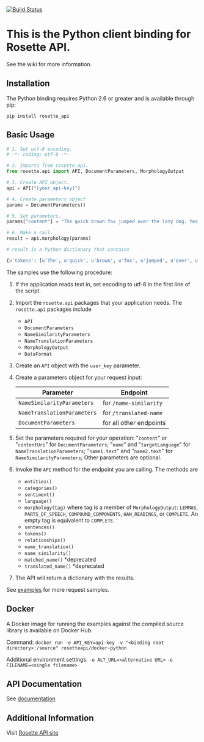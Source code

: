[![Build Status](https://travis-ci.org/rosette-api/python.svg?branch=master)](https://travis-ci.org/rosette-api/python)

# This is the Python client binding for Rosette API.
See the wiki for more information.

Installation
------------

The Python binding requires Python 2.6 or greater and is available through pip:

`pip install rosette_api`

Basic Usage
-----------

```python
# 1. Set utf-8 encoding.
# -*- coding: utf-8 -*-

# 2. Imports from rosette.api.
from rosette.api import API, DocumentParameters, MorphologyOutput

# 3. Create API object.
api = API("[your_api-key]")

# 4. Create parameters object
params = DocumentParameters()

# 5. Set parameters.
params["content"] = "The quick brown fox jumped over the lazy dog. Yes he did."

# 6. Make a call.
result = api.morphology(params)

# result is a Python dictionary that contains

{u'tokens': [u'The', u'quick', u'brown', u'fox', u'jumped', u'over', u'the', u'lazy', u'dog', u'.', u'Yes', u'he', u'did', u'.'], u'posTags': [u'DET', u'ADJ', u'ADJ', u'NOUN', u'VERB', u'ADP', u'DET', u'ADJ', u'NOUN', u'PUNCT', u'VERB', u'PRON', u'VERB', u'PUNCT'], u'compoundComponents': [None, None, None, None, None, None, None, None, None, None, None, None, None, None], u'lemmas': [u'the', u'quick', u'brown', u'fox', u'jump', u'over', u'the', u'lazy', u'dog', u'.', u'yes', u'he', u'do', u'.'], u'hanReadings': [None, None, None, None, None, None, None, None, None, None, None, None, None, None]}
```

The samples use the following procedure:

1. If the application reads text in, set encoding to utf-8 in the first line of the script.

2. Import the `rosette.api` packages that your application needs. The `rosette.api` packages include
    * `API`
    * `DocumentParameters`
    * `NameSimilarityParameters`
    * `NameTranslationParameters`
    * `MorphologyOutput`
    * `DataFormat`

3. Create an `API` object with the `user_key` parameter.

4. Create a parameters object for your request input:

   | Parameter | Endpoint |
   | ----|----|
   | `NameSimilarityParameters` | for `/name-similarity` |
   | `NameTranslationParameters` | for `/translated-name` |
   | `DocumentParameters` | for all other endpoints |


5. Set the parameters required for your operation: "`content`" or "`contentUri`" for `DocumentParameters`;
"`name`" and "`targetLanguage`" for `NameTranslationParameters`; "`name1.text`" and "`name2.text`" for
 `NameSimilarityParameters`; Other parameters are optional.

6. Invoke the `API` method for the endpoint you are calling. The methods are
    * `entities()` 
    * `categories()`
    * `sentiment()`
    * `language()`
    * `morphology(tag)` where tag is a member of `MorphologyOutput`: `LEMMAS`, `PARTS_OF_SPEECH`, `COMPOUND_COMPONENTS`, `HAN_READINGS`, or `COMPLETE`. An empty tag is equivalent to `COMPLETE`.
    * `sentences()`
    * `tokens()`
    * `relationships()`
    * `name_translation()`
    * `name_similarity()`
    * `matched_name()` *deprecated
    * `translated_name()` *deprecated

7. The API will return a dictionary with the results.

See [examples](examples) for more request samples.

## Docker ##
A Docker image for running the examples against the compiled source library is available on Docker Hub.

Command: `docker run -e API_KEY=api-key -v "<binding root directory>:/source" rosetteapi/docker-python`

Additional environment settings:
`-e ALT_URL=<alternative URL>`
`-e FILENAME=<single filename>`

API Documentation
-----------------

See [documentation](http://rosette-api.github.io/python)

Additional Information
----------------------

Visit [Rosette API site](https://developer.rosette.com)
